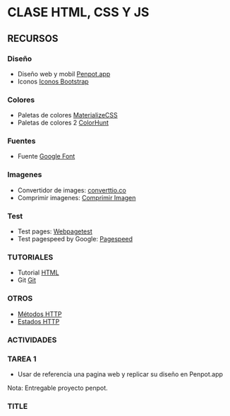 # CLASE HTML, CSS Y JS

## RECURSOS

### Diseño 
- Diseño web y mobil [Penpot.app](https://penpot.app/)
- Iconos [Iconos Bootstrap](https://icons.getbootstrap.com/)

### Colores
- Paletas de colores [MaterializeCSS](https://materializecss.com/color.html)
- Paletas de colores 2 [ColorHunt](https://colorhunt.co/)

### Fuentes
- Fuente [Google Font](https://fonts.google.com/)

### Imagenes
- Convertidor de images: [converttio.co](https://convertio.co/es/avif-convertidor/)
- Comprimir imagenes: [Comprimir Imagen](https://www.iloveimg.com/es/comprimir-imagen/comprimir-jpg)

### Test
- Test pages: [Webpagetest](https://www.webpagetest.org/)
- Test pagespeed by Google: [Pagespeed](https://pagespeed.web.dev/?hl=es)

### TUTORIALES

- Tutorial [HTML](https://www.w3schools.com/html/default.asp)
- Git [Git](https://git-scm.com/docs)

### OTROS

- [Métodos HTTP](https://developer.mozilla.org/en-US/docs/Web/HTTP/Methods)
- [Estados HTTP](https://developer.mozilla.org/es/docs/Web/HTTP/Status)

### ACTIVIDADES

### TAREA 1
- Usar de referencia una pagina web y replicar su diseño en Penpot.app 

Nota: Entregable proyecto penpot. 

### TITLE

